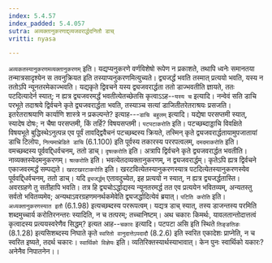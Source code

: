 ```yaml
---
index: 5.4.57
index_padded: 5.4.057
sutra: अव्यक्तानुकरणाद्द्व्यजवरार्द्धदनितौ डाच्
vritti: nyasa

---
```

`अव्यकतस्यानुकरणमव्यक्तानुकरणम्` इति। यद्यप्यनुकरणे वर्णविशेषो रूपेण न प्रकाशते, तथापि ध्वनेः समानतया तन्मात्रसादृश्येन स तवनुक्रियत इति तस्याप्यनुकरणमित्युच्यते। द्व्यजर्द्धं भवति तस्मात् प्रत्ययो भवति, यस्य न ततोऽपि न्यूनतरमेकाज्भवति। यद्यकृते द्विवचने यस्य द्व्यजवरार्द्धता ततो डाज्भवतीति ज्ञायते, ततः पटदित्यादेर्न स्यात्; न ह्यत्र द्व्यजवरमर्द्धं भवतीत्येतच्छेतसि कृत्वाऽऽह--`यस्य च` इत्यादि। नन्वेवं सति डाचि परभूते तदाश्रये द्विर्वचने कृते द्व्यजवरार्द्धता भवति, तस्याञ्च सत्यां डाजितीतरेतराश्रयः प्रसजति। इतरेतराश्रयाणि कार्याणि शास्त्रे न प्रकल्पन्ते? इत्याह---`डाचि बहुलम्` इत्यादि। यद्येषा परसप्तमी स्यात्, स्यादेष दोषः; न चैषा परसप्तमी, किं तर्हि? विषयसप्तमी। `पटपटाकरोति` इति। पटच्छब्दाड्डाचि विवक्षिते विषयभूते बुद्धिस्थेऽनुत्पन्न एव पूर्वं तावद्द्विवैचनं पटच्छब्दस्य क्रियते, तस्मिन् कृते द्व्यजवरार्द्धतायामुपजातायां डाचि टिलोपः, `नित्यमाभ्रेडिते डाचि` (6.1.100) इति पूर्वस्य तकारस्य पररपत्वलम्, `दमदमाकरोति` इति। वमच्छब्दस्य पूर्ववद्द्धिर्वचनम्, ततो डाच्।
`दृषत्करोति` इति। अत्रापि द्विर्वचने कृते द्व्यजवरार्द्धत भवतीति। नाव्यक्तस्येदमनुकरणम्। `श्रत्करोति` इति। भवत्येतदव्यक्तानुकरणम्, न द्व्यजवरार्द्धम्। कृतेऽपि ह्यत्र द्विर्वचने एकाजवरमर्द्धं सम्पद्यते। `खरटखरटाकरोति` इति। खरटवित्येतस्यानुकरणस्यात्र पटदित्येतस्यानुकरणस्येव पूर्ववद्द्धिर्वचनम्, ततो डाच्। यदि `द्व्यजर्द्धम्` एतावदुच्येत, इह प्रत्ययो न स्यात्, न ह्यत्र द्व्यजर्द्धतास्ति। अवरग्रहणे तु सतीहापि भवति। तत्र हि द्व्यचोऽर्द्धाद्यस्य न्यूनतरमर्द्ध तत एव प्रत्ययेन भवितव्यम्, अन्यतस्तु सर्वतो भवितव्यमेव; अन्यथाऽवरग्रहणमनर्थकमेवेति द्व्यजर्द्धादित्येवं ब्रयात्। `पटिति करोति` इति। `अध्यक्तानुकरणस्यात इतौ` (6.1.98) इत्यच्छब्दस्य पररूपत्वम्। यद्यत्र डाच् स्यात्, तस्य डाजन्तस्य परमिति शब्दमुच्चार्य करोतिरनन्तरः स्यादिति, न च तत्परम्; तच्चानिष्टम्।
अथ चकारः किमर्थः, यावलतान्तोदात्तत्वं कृत्वादस्य प्रत्ययस्वरेणैव सिद्धम्? इत्यत आह--`चकारः` इत्यादि। पटपटा असि इति स्थिते `तिङ्ङतिङः` (8.1.28) इत्यसिशब्दस्य निघाते कृते `स्वरितो वानुदात्तेऽपदादौ` (8.2.6) इति स्वरित एकादेशः प्राप्नेति, न च स्वरित इष्यते, तदर्थ चकारः।
`स्वार्थिको विज्ञेयः` इति। व्यतिरिक्तस्यार्थस्याभावात्। केन पुनः स्वार्थिको यकारः? अनेनैव निपातनेन।।